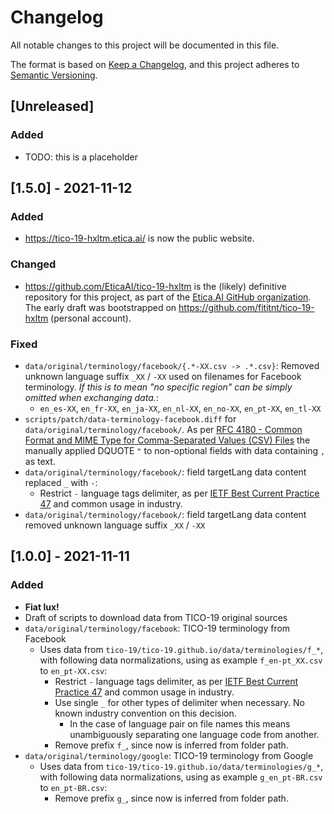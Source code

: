 # Changelog
All notable changes to this project will be documented in this file.

The format is based on [Keep a Changelog](https://keepachangelog.com/en/1.0.0/),
and this project adheres to [Semantic Versioning](https://semver.org/spec/v2.0.0.html).

## [Unreleased]
### Added
- TODO: this is a placeholder

## [1.5.0] - 2021-11-12
### Added
- <https://tico-19-hxltm.etica.ai/> is now the public website.

### Changed
- <https://github.com/EticaAI/tico-19-hxltm> is the (likely) definitive
  repository for this project, as part of the
  [Etica.AI GitHub organization](https://github.com/EticaAI).
  The early draft was bootstrapped on
  <https://github.com/fititnt/tico-19-hxltm> (personal account).

### Fixed
- `data/original/terminology/facebook/{.*-XX.csv -> .*.csv}`: Removed unknown
  language suffix `_XX` / `-XX` used on filenames for Facebook terminology.
  _If this is to mean "no specific region" can be simply omitted when
  exchanging data._:
  - `en_es-XX`, `en_fr-XX`, `en_ja-XX`, `en_nl-XX`, `en_no-XX`, `en_pt-XX`,
    `en_tl-XX`
- `scripts/patch/data-terminology-facebook.diff` for
  `data/original/terminology/facebook/`. As per
  [RFC 4180 -  Common Format and MIME Type for Comma-Separated Values (CSV) Files](https://datatracker.ietf.org/doc/html/rfc4180)
  the manually applied DQUOTE `"` to non-optional fields with data containing
  `,` as text.
- `data/original/terminology/facebook/`: field targetLang data content
  replaced `_` with `-`:
  - Restrict `-` language tags delimiter, as per
    [IETF Best Current Practice 47](https://tools.ietf.org/rfc/bcp/bcp47.txt)
     and common usage in industry.
- `data/original/terminology/facebook/`: field targetLang data content
  removed unknown language suffix `_XX` / `-XX`

## [1.0.0] - 2021-11-11
### Added
- **Fiat lux!**
- Draft of scripts to download data from TICO-19 original sources
- `data/original/terminology/facebook`: TICO-19 terminology from Facebook
  - Uses data from `tico-19/tico-19.github.io/data/terminologies/f_*`, with
    following data normalizations, using as example `f_en-pt_XX.csv` to
    `en_pt-XX.csv`:
    - Restrict `-` language tags delimiter, as per
      [IETF Best Current Practice 47](https://tools.ietf.org/rfc/bcp/bcp47.txt)
      and common usage in industry.
    - Use single `_` for other types of delimiter when necessary. No known
      industry convention on this decision.
      - In the case of language pair on  file names  this means unambiguously
        separating one language code from another.
    - Remove prefix `f_`, since now is inferred from folder path.
- `data/original/terminology/google`: TICO-19 terminology from Google
  - Uses data from `tico-19/tico-19.github.io/data/terminologies/g_*`, with
    following data normalizations, using as example `g_en_pt-BR.csv` to
    `en_pt-BR.csv`:
    - Remove prefix `g_`, since now is inferred from folder path.
